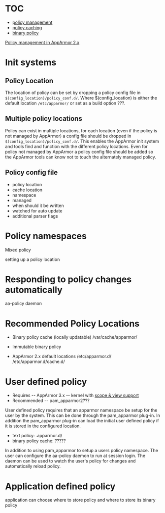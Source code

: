# TOC
- [policy management](Apparmorpolicymanagement)
- [policy caching](Apparmorpolicycache)
- [binary policy](Apparmorbinarypolicy)



[Policy management in AppArmor 2.x](Apparmorpolicymanagement2x)

# Init systems

## Policy Location

The location of policy can be set by dropping a policy config file in ```$(config_location)/policy_conf.d/```. Where $(config_location) is either the default location ```/etc/apparmor/``` or set as a build option ???.

## Multiple policy locations

Policy can exist in multiple locations, for each location (even if the policy is not managed by AppArmor) a config file should be dropped in ```$(config_location)/policy_conf.d/```. This enables the AppArmor init system and tools find and function with the different policy locations. Even for policy not managed by AppArmor a policy config file should be added so the AppArmor tools can know not to touch the alternately managed policy.

## Policy config file
- policy location
- cache location
- namespace
- managed
- when should it be written
- watched for auto update
- additional parser flags


# Policy namespaces

Mixed policy

setting up a policy location

# Responding to policy changes automatically

aa-policy daemon

# Recommended Policy Locations

- Binary policy cache (locally updatable)
  /var/cache/apparmor/

- Immutable binary policy

- AppArmor 2.x default locations
    /etc/apparmor.d/
    /etc/apparmor.d/cache.d/

# User defined policy

- Requires
-- AppArmor 3.x
-- kernel with [scope & view support](AppArmorpolicyscope)
- Recommended
-- pam_apparmor2???

User defined policy requires that an apparmor namespace be setup for the user by the system. This can be done through the pam_apparmor plug-in. In addition the pam_apparmor plug-in can load the initial user defined policy if it is stored in the configured location.

- text policy: .apparmor.d/
- binary policy cache: ?????

In addition to using pam_apparmor to setup a users policy namespace. The user can configure the aa-policy daemon to run at session login. The daemon can be used to watch the user's policy for changes and automatically reload policy.

# Application defined policy

application can choose where to store policy and where to store its binary policy
